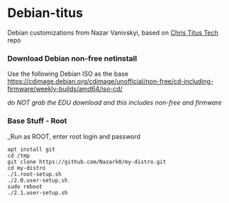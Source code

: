 # Debian-titus
Debian customizations from Nazar Vanivskyi, based on [Chris Titus Tech](https://github.com/ChrisTitusTech/Debian-titus) repo
 
### Download Debian non-free netinstall

Use the following Debian ISO as the base <https://cdimage.debian.org/cdimage/unofficial/non-free/cd-including-firmware/weekly-builds/amd64/iso-cd/>

*do NOT grab the EDU download and this includes non-free and firmware*
### Base Stuff - Root

_Run as ROOT, enter root login and password
```
apt install git
cd /tmp
git clone https://github.com/Nazark0/my-distro.git
cd my-distro
./1.root-setup.sh
./2.0.user-setup.sh
sudo reboot
./2.1.user-setup.sh
```